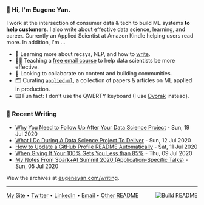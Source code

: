 ### 👋 Hi, I'm Eugene Yan.

I work at the intersection of consumer data & tech to build ML systems **to help customers**. I also write about effective data science, learning, and career. Currently an Applied Scientist at Amazon Kindle helping users read more. In addition, I'm ...

- 🌱 Learning more about recsys, NLP, and how to [write](https://eugeneyan.com/writing/).
- 👨‍💻 Teaching a [free email course](https://eugeneyan.com/resources/) to help data scientists be more effective.
- 🙌 Looking to collaborate on content and building communities.
- 🗂 Curating [`applied-ml`](https://github.com/eugeneyan/applied-ml), a collection of papers & articles on ML applied in production.
- ⌨️ Fun fact: I don't use the QWERTY keyboard (I use [Dvorak](https://en.wikipedia.org/wiki/Dvorak_keyboard_layout) instead).

### 📝 Recent Writing

<!-- writing starts -->
* [Why You Need to Follow Up After Your Data Science Project](https://eugeneyan.com//writing/why-you-need-to-follow-up-after-your-data-science-project/) - Sun, 19 Jul 2020
* [What I Do During A Data Science Project To Deliver](https://eugeneyan.com//writing/what-i-do-during-a-data-science-project-to-ensure-success/) - Sun, 12 Jul 2020
* [How to Update a GitHub Profile README Automatically](https://eugeneyan.com//writing/how-to-update-github-profile-readme-automatically/) - Sat, 11 Jul 2020
* [When Giving It Your 100% Gets You Less than 85%](https://eugeneyan.com//writing/when-giving-your-100-gets-you-less-than-85/) - Thu, 09 Jul 2020
* [My Notes From Spark+AI Summit 2020 (Application-Specific Talks)](https://eugeneyan.com//writing/notes-from-sparkai-summit-application-specific/) - Sun, 05 Jul 2020
<!-- writing ends -->

View the archives at [eugeneyan.com/writing](https://eugeneyan.com/writing/).

---
<a href="https://github.com/eugeneyan/eugeneyan/actions"><img src="https://github.com/eugeneyan/eugeneyan/workflows/Build%20README/badge.svg?branch=master" align="right" alt="Build README"></a>
[My Site](https://eugeneyan.com) • [Twitter](https://twitter.com/eugeneyan) • [LinkedIn](https://www.linkedin.com/in/eugeneyan) • [Email](mailto:eugene@eugeneyan.com)  • [Other README](https://eugeneyan.com/readme/) 

